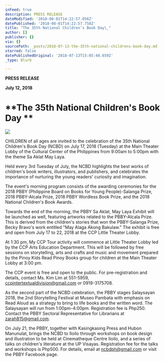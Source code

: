 ```yaml
---
inFeed: true
description: PRESS RELEASE
dateModified: '2018-08-01T14:22:57.056Z'
datePublished: '2018-08-01T14:22:57.758Z'
title: "The 35th National Children’s Book Day\_"
author: []
publisher: {}
via: {}
sourcePath: _posts/2018-07-13-the-35th-national-childrens-book-day.md
starred: false
datePublishedOriginal: '2018-07-13T15:05:48.659Z'
_type: Blurb

---
```

**PRESS RELEASE**

**July 12, 2018**

# **The 35th National Children's Book Day **
![](https://the-grid-user-content.s3-us-west-2.amazonaws.com/4c5d4c5d-9f64-4240-8734-c62625131831.jpg)

CHILDREN of all ages are invited to the celebration of the 35th National Children's Book Day (NCBD) on July 17, 2018 (Tuesday) at the Main Theater Lobby of the Cultural Center of the Philippines from 9:00am to 5:00pm with the theme Sa Aklat May Laya.  

Held every 3rd Tuesday of July, the NCBD highlights the best works of children's book writers, illustrators, and publishers, and celebrates the importance of nurturing the young readers' curiosity and imagination. 

The event's morning program consists of the awarding ceremonies for the 2018 PBBY (Philippine Board on Books for Young People)-Salanga Prize, 2018 PBBY-Alcala Prize, 2018 PBBY Wordless Book Prize, and the 2018 National Children's Book Awards. 

Towards the end of the morning, the PBBY Sa Aklat, May Laya Exhibit will be launched as well, featuring artworks related to the PBBY-Alcala Prize. This is derived from the children's stories that won the PBBY-Salanga Prize, Becky Bravo's work entitled "May Alaga Akong Bakulaw." The exhibit is free and open from July 17 to 22, 2018 at the CCP Little Theater Lobby.

At 1:30 pm, My CCP Tour activity will commence at Little Theater Lobby led by the CCP Arts Education Department. This will be followed by free sessions on storytelling, arts and crafts and music and movement prepared by the Pinoy Kids Read Pinoy Books group for children at the Main Theater Lobby at 3:00 pm.

The CCP event is free and open to the public. For pre-registration and details, contact Ms. Kim Lim at 551-5959, ccpintertextualdivision@gmail.com or 0919-3175708\. 

As the second part of the NCBD celebration, the PBBY stages Salaysayan 2018, the 2nd Storytelling Festival at Museo Pambata with emphasis on Read Aloud as a strategy to bring to life books and the written word.  The Salaysayan will run from 1:00pm-4:00pm. Registration fee is Php250\. Contact the PBBY Sectoral Representative for Librarians at zarah815@gmail.com.

On July 21, the PBBY, together with Kasingkasing Press and Hubon Manunulat, brings the NCBD to Iloilo through workshops on book design and illustration to be held at Cinematheque Centre Iloilo, and a series of talks on children's literature at the UP Visayas. Registration fee for the talks and workshops is Php500\. For details, email at ncbdph@gmail.com or visit the PBBY Facebook page.